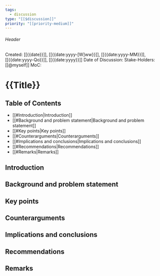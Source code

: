 ```yaml
---
tags:
  - discussion
type: "[[$discussion]]"
priority: "[[priority-medium]]"
---
```

###### Header
Created: [[{{date}}]], [[{{date:yyyy-[W]ww}}]], [[{{date:yyyy-MM}}]], [[{{date:yyyy-Qo}}]], [[{{date:yyyy}}]]
Date of Discussion: 
Stake-Holders: [[@myself]]
MoC: 
# {{Title}}

## Table of Contents

- [[#Introduction|Introduction]]
- [[#Background and problem statement|Background and problem statement]]
- [[#Key points|Key points]]
- [[#Counterarguments|Counterarguments]]
- [[#Implications and conclusions|Implications and conclusions]]
- [[#Recommendations|Recommendations]]
- [[#Remarks|Remarks]]

## Introduction



## Background and problem statement



## Key points



## Counterarguments



## Implications and conclusions



## Recommendations



## Remarks